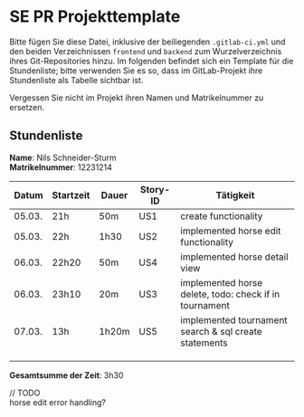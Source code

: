 # SE PR Projekttemplate

Bitte fügen Sie diese Datei, inklusive der beiliegenden `.gitlab-ci.yml` und den beiden Verzeichnissen `frontend` und `backend` zum Wurzelverzeichnis ihres Git-Repositories hinzu.
Im folgenden befindet sich ein Template für die Stundenliste; bitte verwenden Sie es so, dass im GitLab-Projekt ihre Stundenliste als Tabelle sichtbar ist.

Vergessen Sie nicht im Projekt ihren Namen und Matrikelnummer zu ersetzen.

## Stundenliste

**Name**: Nils Schneider-Sturm\
**Matrikelnummer**: 12231214


| Datum  | Startzeit | Dauer | Story-ID | Tätigkeit                                              |
|--------|-----------|-------|----------|--------------------------------------------------------|
| 05.03. | 21h       | 50m   | US1      | create functionality                                   |
| 05.03. | 22h       | 1h30  | US2      | implemented horse edit functionality                   |
| 06.03. | 22h20     | 50m   | US4      | implemented horse detail view                          |
| 06.03. | 23h10     | 20m   | US3      | implemented horse delete, todo: check if in tournament |
| 07.03. | 13h       | 1h20m | US5      | implemented tournament search & sql create statements  |
|        |       |       |          |                                                        |
|        |           |       |          |                                                        |
|        |           |       |          |                                                        |

**Gesamtsumme der Zeit**: 3h30 

// TODO\
horse edit error handling?
